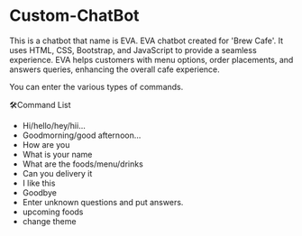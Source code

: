 # Custom-ChatBot
This is a chatbot that name is EVA. EVA chatbot created for 'Brew Cafe'. It uses HTML, CSS, Bootstrap, and JavaScript to provide a seamless experience. EVA helps customers with menu options, order placements, and answers queries, enhancing the overall cafe experience.

You can enter the various types of commands.

🛠️Command List
- Hi/hello/hey/hii...
- Goodmorning/good afternoon...
- How are you
- What is your name
- What are the foods/menu/drinks
- Can you delivery it
- I like this
- Goodbye
- Enter unknown questions and put answers.
- upcoming foods
- change theme
